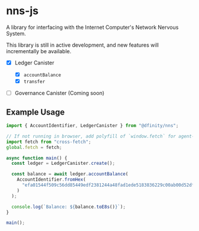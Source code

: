 # nns-js

A library for interfacing with the Internet Computer's Network Nervous System.

This library is still in active development, and new features will incrementally be available.

- [x] Ledger Canister
  - [x] `accountBalance`
  - [x] `transfer`
- [ ] Governance Canister (Coming soon)


## Example Usage

```ts
import { AccountIdentifier, LedgerCanister } from "@dfinity/nns";

// If not running in browser, add polyfill of `window.fetch` for agent-js to work.
import fetch from "cross-fetch";
global.fetch = fetch;

async function main() {
  const ledger = LedgerCanister.create();

  const balance = await ledger.accountBalance(
    AccountIdentifier.fromHex(
      "efa01544f509c56dd85449edf2381244a48fad1ede5183836229c00ab00d52df"
    )
  );

  console.log(`Balance: ${balance.toE8s()}`);
}

main();
```
